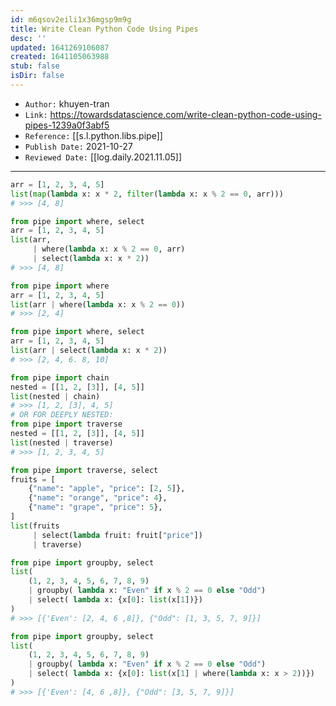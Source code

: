 ```yaml
---
id: m6qsov2eili1x36mgsp9m9g
title: Write Clean Python Code Using Pipes
desc: ''
updated: 1641269106087
created: 1641105063988
stub: false
isDir: false
---
```


- `Author:` khuyen-tran
- `Link:` <https://towardsdatascience.com/write-clean-python-code-using-pipes-1239a0f3abf5>
- `Reference:` [[s.l.python.libs.pipe]]
- `Publish Date:` 2021-10-27
- `Reviewed Date:` [[log.daily.2021.11.05]]

---

```python
arr = [1, 2, 3, 4, 5]
list(map(lambda x: x * 2, filter(lambda x: x % 2 == 0, arr)))
# >>> [4, 8]
```

```python
from pipe import where, select
arr = [1, 2, 3, 4, 5]
list(arr,
	 | where(lambda x: x % 2 == 0, arr)
	 | select(lambda x: x * 2))
# >>> [4, 8]
```

```python
from pipe import where
arr = [1, 2, 3, 4, 5]
list(arr | where(lambda x: x % 2 == 0))
# >>> [2, 4]
```

```python
from pipe import where, select
arr = [1, 2, 3, 4, 5]
list(arr | select(lambda x: x * 2))
# >>> [2, 4, 6. 8, 10]
```

```python
from pipe import chain
nested = [[1, 2, [3]], [4, 5]]
list(nested | chain)
# >>> [1, 2, [3], 4, 5]
# OR FOR DEEPLY NESTED:
from pipe import traverse
nested = [[1, 2, [3]], [4, 5]]
list(nested | traverse)
# >>> [1, 2, 3, 4, 5]
```

```python
from pipe import traverse, select
fruits = [
	{"name": "apple", "price": [2, 5]},
	{"name": "orange", "price": 4},
	{"name": "grape", "price": 5},
]
list(fruits
	 | select(lambda fruit: fruit["price"])
	 | traverse)
```

```python
from pipe import groupby, select 
list( 
	(1, 2, 3, 4, 5, 6, 7, 8, 9)
	| groupby( lambda x: "Even" if x % 2 == 0 else "Odd") 
	| select( lambda x: {x[0]: list(x[1])})
)
# >>> [{'Even': [2, 4, 6 ,8]}, {"Odd": [1, 3, 5, 7, 9]}]
```

```python
from pipe import groupby, select 
list( 
	(1, 2, 3, 4, 5, 6, 7, 8, 9)
	| groupby( lambda x: "Even" if x % 2 == 0 else "Odd") 
	| select( lambda x: {x[0]: list(x[1] | where(lambda x: x > 2))})
)
# >>> [{'Even': [4, 6 ,8]}, {"Odd": [3, 5, 7, 9]}]
```

